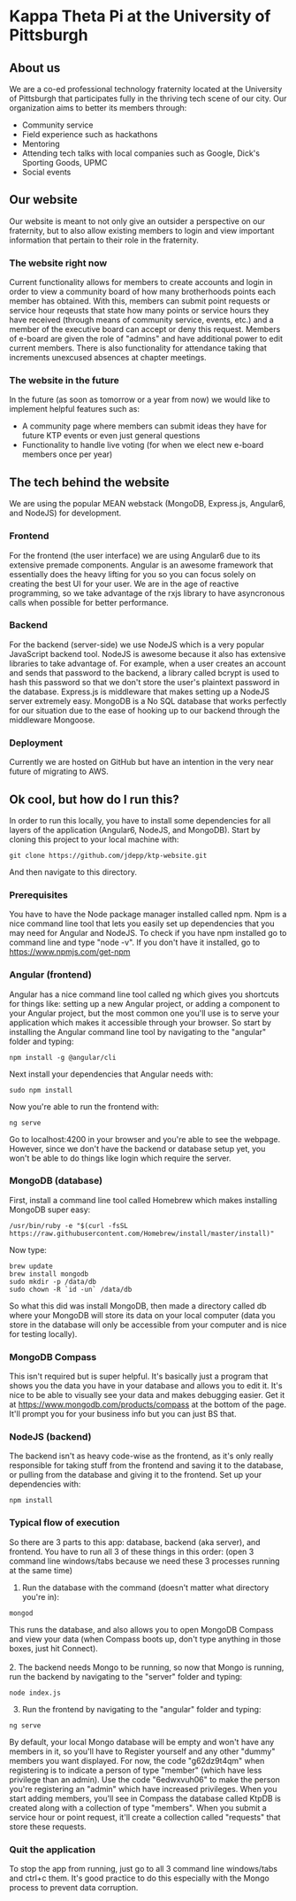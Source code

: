 # Kappa Theta Pi at the University of Pittsburgh

## About us
We are a co-ed professional technology fraternity located at the University of Pittsburgh that participates fully in the thriving tech scene of our city. Our organization aims to better its members through:
* Community service
* Field experience such as hackathons
* Mentoring
* Attending tech talks with local companies such as Google, Dick's Sporting Goods, UPMC
* Social events

## Our website
Our website is meant to not only give an outsider a perspective on our fraternity, but to also allow existing members to login and view important information that pertain to their role in the fraternity.

### The website right now
Current functionality allows for members to create accounts and login in order to view a community board of how many brotherhoods points each member has obtained. With this, members can submit point requests or service hour reqeusts that state how many points or service hours they have received (through means of community service, events, etc.) and a member of the executive board can accept or deny this request. Members of e-board are given the role of "admins" and have additional power to edit current members. There is also functionality for attendance taking that increments unexcused absences at chapter meetings.

### The website in the future
In the future (as soon as tomorrow or a year from now) we would like to implement helpful features such as:
* A community page where members can submit ideas they have for future KTP events or even just general questions
* Functionality to handle live voting (for when we elect new e-board members once per year)

## The tech behind the website
We are using the popular MEAN webstack (MongoDB, Express.js, Angular6, and NodeJS) for development.

### Frontend
For the frontend (the user interface) we are using Angular6 due to its extensive premade components. Angular is an awesome framework that essentially does the heavy lifting for you so you can focus solely on creating the best UI for your user. We are in the age of reactive programming, so we take advantage of the rxjs library to have asyncronous calls when possible for better performance.

### Backend
For the backend (server-side) we use NodeJS which is a very popular JavaScript backend tool. NodeJS is awesome because it also has extensive libraries to take advantage of. For example, when a user creates an account and sends that password to the backend, a library called bcrypt is used to hash this password so that we don't store the user's plaintext password in the database. Express.js is middleware that makes setting up a NodeJS server extremely easy. MongoDB is a No SQL database that works perfectly for our situation due to the ease of hooking up to our backend through the middleware Mongoose.

### Deployment
Currently we are hosted on GitHub but have an intention in the very near future of migrating to AWS.

## Ok cool, but how do I run this?
In order to run this locally, you have to install some dependencies for all layers of the application (Angular6, NodeJS, and MongoDB). Start by cloning this project to your local machine with:
```
git clone https://github.com/jdepp/ktp-website.git
```
And then navigate to this directory.

### Prerequisites
You have to have the Node package manager installed called npm. Npm is a nice command line tool that lets you easily set up dependencies that you may need for Angular and NodeJS.
To check if you have npm installed go to command line and type "node -v".
If you don't have it installed, go to https://www.npmjs.com/get-npm

### Angular (frontend)
Angular has a nice command line tool called ng which gives you shortcuts for things like: setting up a new Angular project, or adding a component to your Angular project, but the most common one you'll use is to serve your application which makes it accessible through your browser. So start by installing the Angular command line tool by navigating to the "angular" folder and typing:
```
npm install -g @angular/cli
```
Next install your dependencies that Angular needs with:
```
sudo npm install
```
Now you're able to run the frontend with:
```
ng serve
```
Go to localhost:4200 in your browser and you're able to see the webpage. However, since we don't have the backend or database setup yet, you won't be able to do things like login which require the server.

### MongoDB (database)
First, install a command line tool called Homebrew which makes installing MongoDB super easy:
```
/usr/bin/ruby -e "$(curl -fsSL https://raw.githubusercontent.com/Homebrew/install/master/install)"
```
Now type:
```
brew update
brew install mongodb
sudo mkdir -p /data/db
sudo chown -R `id -un` /data/db
```
So what this did was install MongoDB, then made a directory called db where your MongoDB will store its data on your local computer (data you store in the database will only be accessible from your computer and is nice for testing locally).

### MongoDB Compass
This isn't required but is super helpful. It's basically just a program that shows you the data you have in your database and allows you to edit it. It's nice to be able to visually see your data and makes debugging easier. Get it at https://www.mongodb.com/products/compass at the bottom of the page. It'll prompt you for your business info but you can just BS that.


### NodeJS (backend)
The backend isn't as heavy code-wise as the frontend, as it's only really responsible for taking stuff from the frontend and saving it to the database, or pulling from the database and giving it to the frontend. Set up your dependencies with: 
```
npm install
```

### Typical flow of execution
So there are 3 parts to this app: database, backend (aka server), and frontend. You have to run all 3 of these things in this order:
(open 3 command line windows/tabs because we need these 3 processes running at the same time)
1. Run the database with the command (doesn't matter what directory you're in):
```
mongod
```
This runs the database, and also allows you to open MongoDB Compass and view your data (when Compass boots up, don't type anything in those boxes, just hit Connect).<br/><br/>
  2. The backend needs Mongo to be running, so now that Mongo is running, run the backend by navigating to the "server" folder and typing:
```
node index.js
```
3. Run the frontend by navigating to the "angular" folder and typing:
```
ng serve
```

By default, your local Mongo database will be empty and won't have any members in it, so you'll have to Register yourself and any other "dummy" members you want displayed. For now, the code "g62dz9t4qm" when registering is to indicate a person of type "member" (which have less privilege than an admin). Use the code "6edwxvuh06" to make the person you're registering an "admin" which have increased privileges. When you start adding members, you'll see in Compass the database called KtpDB is created along with a collection of type "members". When you submit a service hour or point request, it'll create a collection called "requests" that store these requests.

### Quit the application
To stop the app from running, just go to all 3 command line windows/tabs and ctrl+c them. It's good practice to do this especially with the Mongo process to prevent data corruption.
